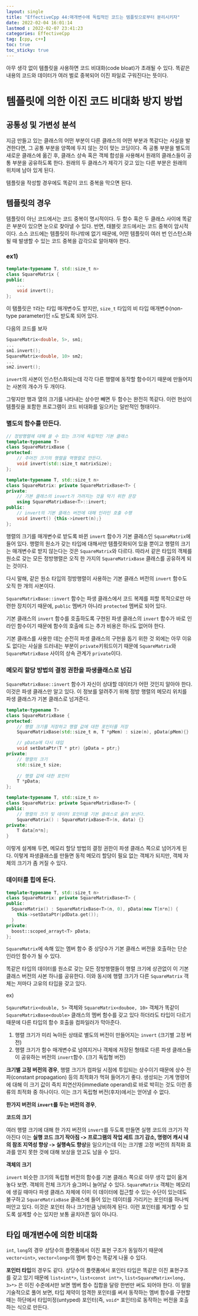 ```yaml
---
layout: single
title: "EffectiveCpp 44:매개변수에 독립적인 코드는 템플릿으로부터 분리시키자"
date: 2022-02-04 16:01:14
lastmod : 2022-02-07 23:41:23
categories: EffectiveCpp
tag: [cpp, c++]
toc: true
toc_sticky: true
---
```


아무 생각 없이 템플릿을 사용하면 코드 비대화(code bloat)가 초래될 수 있다. 똑같은 내용의 코드와 데이터가 여러 벌로 중복되어 이진 파일로 구워진다는 뜻이다.

# **템플릿에 의한 이진 코드 비대화 방지 방법**

## **공통성 및 가변성 분석**
지금 만들고 있는 클래스의 어떤 부분이 다른 클래스의 어떤 부분과 똑같다는 사실을 발견한다면, 그 공통 부분을 양쪽에 두지 않는 것이 맞는 코딩이다. 즉 공통 부분을 별도의 새로운 클래스에 옮긴 후, 클래스 상속 혹은 객체 합성을 사용해서 원래의 클래스들이 공통 부분을 공유하도록 한다. 원래의 두 클래스가 제각기 갖고 있는 다른 부분은 원래의 위치에 남아 있게 된다.

템플릿을 작성할 경우에도 똑같이 코드 중복을 막으면 된다.

## **템플릿의 경우**
템플릿이 아닌 코드에서는 코드 중복이 명시적이다. 두 함수 혹은 두 클래스 사이에 똑같은 부분이 있으면 눈으로 찾아낼 수 있다. 반면, 태블릿 코드에서는 코드 중복이 암시적이다. 소스 코드에는 템플릿이 하나밖에 없기 때문에, 어떤 템플릿이 여러 번 인스턴스화될 때 발생할 수 있는 코드 중복을 감각으로 알아채야 한다.

### **ex1)**
```cpp
template<typename T, std::size_t n>
class SquareMatrix {
public:
    ...
    void invert();
};
```

이 탬플릿은 `T`라는 타입 매개변수도 받지만, `size_t` 타입의 비 타입 매개변수(non-type parameter)인 `n`도 받도록 되어 있다.

다음의 코드를 보자
```cpp
SquareMatrix<double, 5>, sm1;
...
sm1.invert();
SquareMatrix<double, 10> sm2;
...
sm2.invert();
```
`invert`의 사본이 인스턴스화되는데 각각 다른 행렬에 동작할 함수이기 때문에 만들어지는 사본의 개수가 두 개이다.

그렇지만 행과 열의 크기를 나타내는 상수만 빼면 두 함수는 완전히 똑같다. 이런 현상이 템플릿을 포함한 프로그램이 코드 비대화를 일으키는 일반적인 형태이다.

### **별도의 함수를 만든다.**
```cpp
// 정방행렬에 대해 쓸 수 있는 크기에 독립적인 기본 클래스
template<typename T>
class SquareMatrixBase {
protected:
    // 주어진 크기의 행렬을 역행렬로 만든다.
    void invert(std::size_t matrixSize);
};

template<typename T, std::size_t n>
class SquareMatrix: private SquareMatrixBase<T> {
private:
    // 기본 클래스의 invert가 가려지는 것을 막기 위한 문장
    using SquareMatrixBase<T>::invert;
public:
    // invert의 기본 클래스 버전에 대해 인라인 호출 수행
    void invert() {this->invert(n);}
};
```

행렬의 크기를 매개변수로 받도록 바뀐 `invert` 함수가 기본 클래스인 `SquareMatrix`에 들어 있다. 행렬의 원소가 갖는 타입에 대해서만 템플릿화되어 있을 뿐이고 행렬의 크기는 매개변수로 받지 않는다는 것은 `SquareMatrix`와 다르다. 따라서 같은 타입의 객체를 원소로 갖는 모든 정방행렬은 오직 한 가지의 `SquareMatrixBase` 클래스를 공유하게 되는 것이다.

다시 말해, 같은 원소 타입의 정방행렬이 사용하는 기본 클래스 버전의 `invert` 함수도 오직 한 개의 사본이다.

`SquareMatrixBase::invert` 함수는 파생 클래스에서 코드 복제를 피할 목적으로만 마련한 장치이기 때문에, `public` 멤버가 아니라 `protected` 멤버로 되어 있다.

기본 클래스의 `invert` 함수를 호출하도록 구현된 파생 클래스의 `invert` 함수가 바로 인라인 함수이기 때문에 함수의 호출에 드는 추가 비용은 하나도 없어야 한다.

기본 클래스를 사용한 데는 순전히 파생 클래스의 구현을 돕기 위한 것 외에는 아무 이유도 없다는 사실을 드러내는 부분이 `private`키워드이기 때문에 `SquareMatrix`와 `SquareMatrixBase` 사이의 상속 관계가 `private`이다.

### **메모리 할당 방법의 결정 권한을 파생클래스로 넘김**
`SquareMatrixBase::invert` 함수가 자신이 상대할 데이터가 어떤 것인지 알아야 한다. 이것은 파생 클래스만 알고 있다. 이 정보를 알려주기 위해 정방 행렬의 메모리 위치를 파생 클래스가 기본 클래스로 넘겨준다.
```cpp
template<typename T>
class SquareMatrixBase {
protected:
    // 행렬 크기를 저장하고 행렬 값에 대한 포인터를 저장
    SquareMatrixBase(std::size_t m, T *pMem) : size(n), pData(pMem){}

    // pData에 다시 대입
    void setDataPtr(T * ptr) {pData = ptr;}
private:
    // 행렬의 크기
    std::size_t size;
    
    // 행렬 값에 대한 포인터
    T *pData;
};

template<typename T, std::size_t n>
class SquareMatrix: private SquareMatrixBase<T> {
public:
    // 행렬의 크기 및 데이터 포인터를 기본 클래스로 올려 보낸다.
    SquareMatrix() : SquareMatrixBase<T>(n, data) {}
private:
    T data[n*n];
}
```
이렇게 설계해 두면, 메모리 할당 방법의 결정 권한이 파생 클래스 쪽으로 넘어가게 된다.
이렇게 파생클래스를 만들면 동적 메모리 할당이 필요 없는 객체가 되지만, 객체 자체의 크기가 좀 커질 수 있다. 

### **데이터를 힙에 둔다.**
```cpp
template<typename T, std::size_t n>
class SquareMatrix: private SquareMatrixBase<T> {
public:
  SquareMatrix() : SquareMatrixBase<T>(n, 0), pData(new T[n*n]) {
    this->setDataPtr(pdData.get());
  }
private:
  boost::scoped_arrayt<T> pData;
};
```
`SquareMatrix`에 속해 있는 멤버 함수 중 상당수가 기본 클래스 버전을 호출하는 단순 인라인 함수가 될 수 있다.

똑같은 타입의 데이터를 원소로 갖는 모든 정방행렬들이 행렬 크기에 상관없이 이 기본 클래스 버전의 사본 하나를 공유한다. 이와 동시에 행렬 크기가 다른 `SquareMatrix` 객체는 저마다 고유의 타입을 갖고 있다. 

ex)

`SqaureMatrix<double, 5>` 객체와 `SquareMatrix<douboe, 10>` 객체가 똑같이 `SquareMatrixBase<double>` 클래스의 멤버 함수를 갖고 있다 하더라도 타입이 다르기 때문에 다른 타입의 함수 호출을 컴파일러가 막아준다.

1. 행렬 크기가 미리 녹아든 상태로 별도의 버전이 만들어지는 `invert` (크기별 고정 버전)
2. 행렬 크기가 함수 매개변수로 넘여지거나 객체에 저장된 형태로 다른 파생 클래스들이 공유하는 버전의 `invert`함수. (크기 독립형 버전)

**크기별 고정 버전의 경우**, 행렬 크기가 컴파일 시점에 투입되는 상수이기 때문에 상수 전파(constant propagation) 등의 최적화가 먹혀 들어가기 좋다. 생성되는 기계 명령어에 대해 이 크기 값이 즉치 피연산자(immediate operand)로 바로 박히는 것도 이런 종류의 최적화 중 하나이다. 이는 크기 독립형 버전(후자)에서는 얻어낼 수 없다.

**한가지 버전의 `invert`를 두는 버전의 경우**, 

**코드의 크기**


여러 행렬 크기에 대해 한 가지 버전의 `invert`를 두도록 만들면 실행 코드의 크기가 작아진다 이는 **실행 코드 크기 작아짐 -> 프로그램의 작업 세트 크기 감소, 명령어 캐시 내의 참조 지역성 향상 -> 실행속도 향상**을 일으키는데 이는 크기별 고정 버전의 최적화 효과를 얻지 못한 것에 대해 보상을 얻고도 남을 수 있다.

**객체의 크기**

`invert` 비슷한 크기의 독립형 버전의 함수를 기본 클래스 쪽으로 아무 생각 없이 옮겨 놓다 보면. 객체의 전체 크기가 슬그머니 늘어날 수 있다. `SquareMatrix` 객체는 메모리에 생길 때마다 파생 클래스 자체에 이미 이 데이터에 접근할 수 있는 수단이 있는데도 불구하고 `SquareMatrixBase` 클래스에 들어 있는 데이터를 가리키는 포인터를 하나씩 떠안고 있다. 이것은 포인터 하나 크기만큼 낭비하게 된다. 이런 포인터를 제거할 수 있도록 설계할 수는 있지만 보통 골치아픈 일이 아니다.

## **타입 매개변수에 의한 비대화**

`int`, `long`의 경우 상당수의 플랫폼에서 이진 표현 구조가 동일하기 때문에 `vector<int>`, `vector<long>`의 멤버 함수는 똑같게 나올 수 있다. 

**포인터 타입**의 경우도 같다. 상당수의 플랫폼에서 포인터 타입은 똑같은 이진 표현구조를 갖고 있기 때문에 `list<int*>`, `list<const int*>`, `list<SquareMatrix<long, 3>*>` 은 이진 수준에서만 보면 멤버 함수 집합을 달랑 한번만 써도 되어야 한다. 이 말을 기술적으로 풀어 보면, 타입 제약이 엄격한 포인터를 써서 동작하는 멤버 함수를 구현할 때는 하단에서 타입미정(untyped) 포인터(즉, `void*` 포인터)로 동작하는 버전을 호출하는 식으로 만든다.